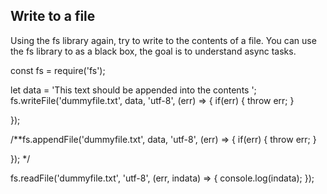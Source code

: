 ## Write to a file
Using the fs library again, try to write to the contents of a file.
You can use the fs library to as a black box, the goal is to understand async tasks.

const fs = require('fs');

let data = 'This text should be appended into the contents ';
fs.writeFile('dummyfile.txt', data, 'utf-8', (err) => {
    if(err) { throw err; }

});

/**fs.appendFile('dummyfile.txt', data, 'utf-8', (err) => {
    if(err) { throw err; }

});
*/

fs.readFile('dummyfile.txt', 'utf-8', (err, indata) => {
    console.log(indata);
});

